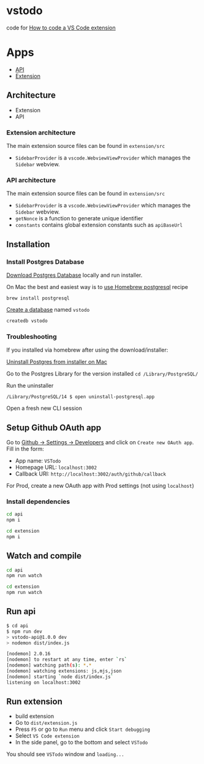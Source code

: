 # vstodo

code for [How to code a VS Code extension](https://www.youtube.com/watch?v=a5DX5pQ9p5M&t)

# Apps

- [API](api/Readme.md)
- [Extension](extension/Readme.md)

## Architecture

- Extension
- API

### Extension architecture

The main extension source files can be found in `extension/src`

- `SidebarProvider` is a `vscode.WebviewViewProvider` which manages the `Sidebar` webview.

### API architecture

The main extension source files can be found in `extension/src`

- `SidebarProvider` is a `vscode.WebviewViewProvider` which manages the `Sidebar` webview.
- `getNonce` is a function to generate unique identifier
- `constants` contains global extension constants such as `apiBaseUrl`

## Installation

### Install Postgres Database

[Download Postgres Database](https://www.postgresql.org/download/) locally and run installer.

On Mac the best and easiest way is to [use Homebrew postgresql](https://formulae.brew.sh/formula/postgresql) recipe

`brew install postgresql`

[Create a database](https://www.postgresql.org/docs/current/manage-ag-createdb.html) named `vstodo`

```bash
createdb vstodo
```

### Troubleshooting

If you installed via homebrew after using the download/installer:

[Uninstall Postgres from installer on Mac](https://www.enterprisedb.com/docs/supported-open-source/postgresql/installer/05_uninstalling_postgresql/#uninstalling-postgresql-on-mac)

Go to the Postgres Library for the version installed `cd /Library/PostgreSQL/`

Run the uninstaller

`/Library/PostgreSQL/14 $ open uninstall-postgresql.app`

Open a fresh new CLI session

## Setup Github OAuth app

Go to [Github -> Settings -> Developers](github.com/settings/developers) and click on `Create new OAuth app`. Fill in the form:

- App name: `VSTodo`
- Homepage URL: `localhost:3002`
- Callback URI: `http://localhost:3002/auth/github/callback`

For Prod, create a new OAuth app with Prod settings (not using `localhost`)

### Install dependencies

```bash
cd api
npm i
```

```bash
cd extension
npm i
```

## Watch and compile

```bash
cd api
npm run watch
```

```bash
cd extension
npm run watch
```

## Run api

```bash
$ cd api
$ npm run dev
> vstodo-api@1.0.0 dev
> nodemon dist/index.js

[nodemon] 2.0.16
[nodemon] to restart at any time, enter `rs`
[nodemon] watching path(s): *.*
[nodemon] watching extensions: js,mjs,json
[nodemon] starting `node dist/index.js`
listening on localhost:3002
```

## Run extension

- build extension
- Go to `dist/extension.js`
- Press `F5` or go to `Run` menu and click `Start debugging`
- Select `VS Code extension`
- In the side panel, go to the bottom and select `VSTodo`

You should see `VSTodo` window and `loading...`
